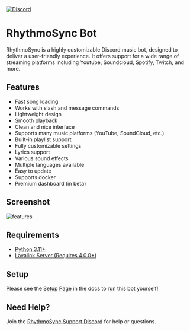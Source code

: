 <a href="https://discord.gg/wRCgB7vBQv">
    <img src="https://img.shields.io/discord/811542332678996008?color=7289DA&label=Support&logo=discord&style=for-the-badge" alt="Discord">
</a>

# RhythmoSync Bot
RhythmoSync is a highly customizable Discord music bot, designed to deliver a user-friendly experience. It offers support for a wide range of streaming platforms including Youtube, Soundcloud, Spotify, Twitch, and more.

## Features
* Fast song loading
* Works with slash and message commands
* Lightweight design
* Smooth playback
* Clean and nice interface
* Supports many music platforms (YouTube, SoundCloud, etc.)
* Built-in playlist support
* Fully customizable settings
* Lyrics support
* Various sound effects
* Multiple languages available
* Easy to update
* Supports docker
* Premium dashboard (in beta)

## Screenshot
![features](https://github.com/user-attachments/assets/f34b542d-be37-4170-bb80-c44748d8eb04)

## Requirements
* [Python 3.11+](https://www.python.org/downloads/)
* [Lavalink Server (Requires 4.0.0+)](https://github.com/freyacodes/Lavalink)

## Setup
Please see the [Setup Page](https://docs.rhythmosync.xyz) in the docs to run this bot yourself!

## Need Help?
Join the [RhythmoSync Support Discord](https://discord.gg/wRCgB7vBQv) for help or questions.

